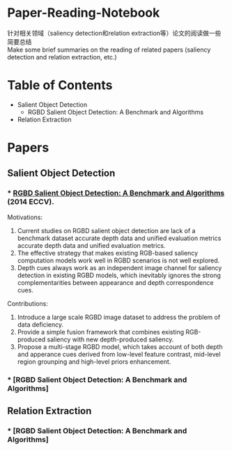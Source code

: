 # Paper-Reading-Notebook
针对相关领域（saliency detection和relation extraction等）论文的阅读做一些简要总结        
Make some brief summaries on the reading of related papers (saliency detection and relation extraction, etc.)     

# Table of Contents
* Salient Object Detection
  * RGBD Salient Object Detection: A Benchmark and Algorithms
* Relation Extraction


# Papers

## Salient Object Detection

### * [RGBD Salient Object Detection: A Benchmark and Algorithms](http://vigir.missouri.edu/~gdesouza/Research/Conference_CDs/ECCV_2014/html/8691/86910092.htm) (2014 ECCV).   
Motivations:
1. Current studies on RGBD salient object detection are lack of a benchmark dataset accurate depth data and unified evaluation metrics accurate depth data and unified evaluation metrics.
2. The effective strategy that makes existing RGB-based saliency computation models work well in RGBD scenarios is not well explored.  
3. Depth cues always work as an independent image channel for saliency detection in existing RGBD models, which inevitably ignores the strong complementarities between appearance and depth correspondence cues.  

Contributions:
1. Introduce a large scale RGBD image dataset to address the problem of data deficiency. 
2. Provide a simple fusion framework that combines existing RGB-produced saliency with new depth-produced saliency. 
3. Propose a multi-stage RGBD model, which takes account of both depth and apperance cues derived from low-level feature contrast, mid-level region grounping and high-level priors enhancement. 


### * [RGBD Salient Object Detection: A Benchmark and Algorithms]



## Relation Extraction

### * [RGBD Salient Object Detection: A Benchmark and Algorithms]

